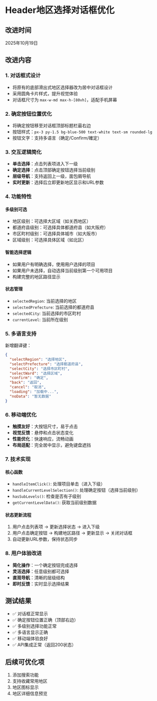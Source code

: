 # Header地区选择对话框优化

## 改进时间
2025年10月19日

## 改进内容

### 1. 对话框式设计
- 将原有的底部滑出式地区选择器改为居中对话框设计
- 采用圆角卡片样式，提升视觉体验
- 对话框尺寸为 `max-w-md max-h-[80vh]`，适配手机屏幕

### 2. 确定按钮位置优化
- 将确定按钮移至对话框顶部标题栏最右边
- 按钮样式：`px-3 py-1.5 bg-blue-500 text-white text-sm rounded-lg`
- 按钮文字：支持多语言（确定/Confirm/確定）

### 3. 交互逻辑简化
- **单击选择**：点击列表项进入下一级
- **确定选择**：点击顶部确定按钮选择当前级别
- **层级导航**：支持返回上一级，面包屑导航
- **实时更新**：选择后立即更新地区显示和URL参数

### 4. 功能特性

#### 多级别可选
- 地区级别：可选择大区域（如关西地区）
- 都道府县级别：可选择具体都道府县（如大阪府）
- 市区町村级别：可选择具体城市（如大阪市）
- 区域级别：可选择具体区域（如北区）

#### 智能选择逻辑
- 如果用户有明确选择，使用用户选择的项目
- 如果用户未选择，自动选择当前级别第一个可用项目
- 构建完整的地区路径显示

#### 状态管理
- `selectedRegion`: 当前选择的地区
- `selectedPrefecture`: 当前选择的都道府县
- `selectedCity`: 当前选择的市区町村
- `currentLevel`: 当前所在级别

### 5. 多语言支持
新增翻译键：
```json
{
  "selectRegion": "选择地区",
  "selectPrefecture": "选择都道府县", 
  "selectCity": "选择市区町村",
  "selectWard": "选择区域",
  "confirm": "确定",
  "back": "返回",
  "cancel": "取消",
  "loading": "加载中...",
  "noData": "暂无数据"
}
```

### 6. 移动端优化
- **触摸友好**：大按钮尺寸，易于点击
- **视觉反馈**：悬停和点击状态变化
- **性能优化**：快速响应，流畅动画
- **布局适配**：完全居中显示，避免键盘遮挡

### 7. 技术实现

#### 核心函数
- `handleItemClick()`: 处理项目单击（进入下级）
- `handleCurrentLevelSelection()`: 处理确定按钮（选择当前级别）
- `hasSubLevels()`: 检查是否有子级别
- `getCurrentLevelData()`: 获取当前级别数据

#### 状态更新流程
1. 用户点击列表项 → 更新选择状态 → 进入下级
2. 用户点击确定按钮 → 构建地区路径 → 更新显示 → 关闭对话框
3. 自动更新URL参数，保持状态同步

### 8. 用户体验改进
- **简化操作**：一个确定按钮完成选择
- **灵活选择**：任意级别都可选择
- **直观导航**：清晰的层级结构
- **即时反馈**：实时显示选择结果

## 测试结果
- ✅ 对话框正常显示
- ✅ 确定按钮位置正确（顶部右边）
- ✅ 多级别选择功能正常
- ✅ 多语言显示正确
- ✅ 移动端体验良好
- ✅ API集成正常（返回200状态）

## 后续可优化项
1. 添加搜索功能
2. 支持收藏常用地区
3. 地区图标显示
4. 地区详细信息预览
